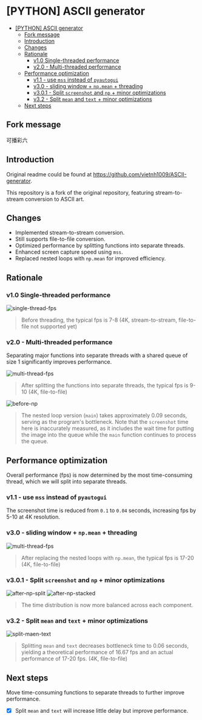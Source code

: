 # [PYTHON] ASCII generator

- [\[PYTHON\] ASCII generator](#python-ascii-generator)
  - [Fork message](#fork-message)
  - [Introduction](#introduction)
  - [Changes](#changes)
  - [Rationale](#rationale)
    - [v1.0 Single-threaded performance](#v10-single-threaded-performance)
    - [v2.0 - Multi-threaded performance](#v20---multi-threaded-performance)
  - [Performance optimization](#performance-optimization)
    - [v1.1 - use `mss` instead of `pyautogui`](#v11---use-mss-instead-of-pyautogui)
    - [v3.0 - sliding window + `np.mean` + threading](#v30---sliding-window--npmean--threading)
    - [v3.0.1 - Split `screenshot` and `np` + minor optimizations](#v301---split-screenshot-and-np--minor-optimizations)
    - [v3.2 - Split `mean` and `text` + minor optimizations](#v32---split-mean-and-text--minor-optimizations)
  - [Next steps](#next-steps)

## Fork message

可播彩六

## Introduction

Original readme could be found at <https://github.com/vietnh1009/ASCII-generator>.

This repository is a fork of the original repository, featuring stream-to-stream conversion to ASCII art.

## Changes

- Implemented stream-to-stream conversion.
- Still supports file-to-file conversion.
- Optimized performance by splitting functions into separate threads.  
- Enhanced screen capture speed using `mss`.  
- Replaced nested loops with `np.mean` for improved efficiency.

## Rationale

### v1.0 Single-threaded performance

![single-thread-fps](./demo/single-thread-fps.png)
> Before threading, the typical fps is 7-8
> (4K, stream-to-stream, file-to-file not supported yet)

### v2.0 - Multi-threaded performance

Separating major functions into separate threads with a shared queue of size 1 significantly improves performance.

![multi-thread-fps](./demo/multi-thread-fps.png)
> After splitting the functions into separate threads, the typical fps is 9-10
> (4K, file-to-file)

![before-np](./demo/before-np.png)
> The nested loop version (`main`) takes approximately 0.09 seconds, serving as the program's bottleneck.
> Note that the `screenshot` time here is inaccurately measured, as it includes the wait time for putting the image into the queue while the `main` function continues to process the queue.

## Performance optimization

Overall performance (fps) is now determined by the most time-consuming thread, which we will split into separate threads.

### v1.1 - use `mss` instead of `pyautogui`

The screenshot time is reduced from `0.1` to `0.04` seconds, increasing fps by 5-10 at 4K resolution.

### v3.0 - sliding window + `np.mean` + threading

![multi-thread-fps](./demo/multi-thread-fps-np.png)
> After replacing the nested loops with `np.mean`, the typical fps is 17-20
> (4K, file-to-file)

### v3.0.1 - Split `screenshot` and `np` + minor optimizations

![after-np-split](./demo/after-np-split.png)
![after-np-stacked](./demo/after-np-stacked.png)
> The time distribution is now more balanced across each component.

### v3.2 - Split `mean` and `text` + minor optimizations

![split-maen-text](./demo/split-mean-text.png)
> Splitting `mean` and `text` decreases bottleneck time to 0.06 seconds, yielding a theoretical performance of 16.67 fps and an actual performance of 17-20 fps.
> (4K, file-to-file)

## Next steps

Move time-consuming functions to separate threads to further improve performance.

- [x] Split `mean` and `text` will increase little delay but improve performance.
